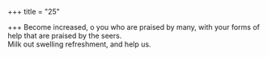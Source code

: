 +++
title = "25"

+++
Become increased, o you who are praised by many, with your forms of  help that are praised by the seers.  
Milk out swelling refreshment, and help us.  